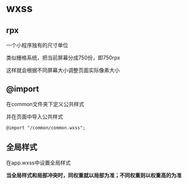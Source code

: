 # wxss

## rpx

一个小程序独有的尺寸单位

类似栅格系统，把当前屏幕分成750份，即750rpx

这样就会根据不同屏幕大小调整页面实际像素大小



## @import

在common文件夹下定义公共样式

并在页面中导入公共样式

`@import "/common/common.wxss";`



## 全局样式

在app.wxss中设置全局样式

**当全局样式和局部冲突时，同权重就以局部为准；不同权重则以权重高的为准**







